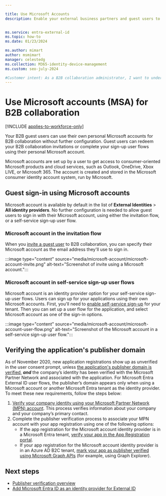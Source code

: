 ```yaml
---

title: Use Microsoft Accounts
description: Enable your external business partners and guest users to use their Microsoft Account (MSA) to sign in to your apps for B2B collaboration.

 
ms.service: entra-external-id
ms.topic: how-to
ms.date: 01/23/2024

ms.author: mimart
author: msmimart
manager: celestedg
ms.collection: M365-identity-device-management
ms.custom: seo-july-2024

#Customer intent: As a B2B collaboration administrator, I want to understand the built-in capability for using Microsoft account (MSA) as an identity provider for External ID, so that guest users can use their personal Microsoft accounts to sign in without additional configuration.
---
```


# Use Microsoft accounts (MSA) for B2B collaboration

[!INCLUDE [applies-to-workforce-only](./includes/applies-to-workforce-only.md)]

Your B2B guest users can use their own personal Microsoft accounts for B2B collaboration without further configuration. Guest users can redeem your B2B collaboration invitations or complete your sign-up user flows using their personal Microsoft account.

Microsoft accounts are set up by a user to get access to consumer-oriented Microsoft products and cloud services, such as Outlook, OneDrive, Xbox LIVE, or Microsoft 365. The account is created and stored in the Microsoft consumer identity account system, run by Microsoft.

## Guest sign-in using Microsoft accounts

Microsoft account is available by default in the list of **External Identities** > **All identity providers**. No further configuration is needed to allow guest users to sign in with their Microsoft account, using either the invitation flow, or a self-service sign-up user flow.

### Microsoft account in the invitation flow

When you [invite a guest user](add-users-administrator.yml) to B2B collaboration, you can specify their Microsoft account as the email address they'll use to sign in.

:::image type="content" source="media/microsoft-account/microsoft-account-invite.png" alt-text="Screenshot of invite using a Microsoft account.":::

### Microsoft account in self-service sign-up user flows

Microsoft account is an identity provider option for your self-service sign-up user flows. Users can sign up for your applications using their own Microsoft accounts. First, you'll need to [enable self-service sign-up](self-service-sign-up-user-flow.yml) for your tenant. Then you can set up a user flow for the application, and select Microsoft account as one of the sign-in options.

:::image type="content" source="media/microsoft-account/microsoft-account-user-flow.png" alt-text="Screenshot of the Microsoft account in a self-service sign-up user flow.":::

## Verifying the application's publisher domain
As of November 2020, new application registrations show up as unverified in the user consent prompt, unless [the application's publisher domain is verified](~/identity-platform/howto-configure-publisher-domain.md), ***and*** the company’s identity has been verified with the Microsoft Partner Network and associated with the application.  For Microsoft Entra External ID user flows, the publisher’s domain appears only when using a Microsoft account or another Microsoft Entra tenant as the identity provider. To meet these new requirements, follow the steps below:

1. [Verify your company identity using your Microsoft Partner Network (MPN) account](/partner-center/verification-responses). This process verifies information about your company and your company’s primary contact.
1. Complete the publisher verification process to associate your MPN account with your app registration using one of the following options:
   - If the app registration for the Microsoft account identity provider is in a Microsoft Entra tenant, [verify your app in the App Registration portal](~/identity-platform/mark-app-as-publisher-verified.md).
   - If your app registration for the Microsoft account identity provider is in an Azure AD B2C tenant, [mark your app as publisher verified using Microsoft Graph APIs](~/identity-platform/troubleshoot-publisher-verification.md#making-microsoft-graph-api-calls) (for example, using Graph Explorer).

## Next steps

- [Publisher verification overview](~/identity-platform/publisher-verification-overview.md)
- [Add Microsoft Entra ID as an identity provider for External ID](default-account.md)
